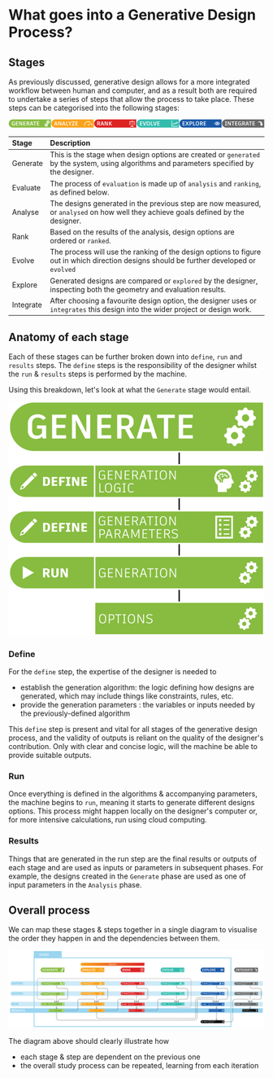 # What goes into a Generative Design Process?

## Stages

As previously discussed, generative design allows for a more integrated workflow between human and computer, and as a result both are required to undertake a series of steps that allow the process to take place. These steps can be categorised into the following stages:

![](../.gitbook/assets/generative-design-steps.png)

| Stage | Description |
| :--- | :--- |
| Generate | This is the stage when design options are created or `generated` by the system, using algorithms and parameters specified by the designer. |
| Evaluate | The process of `evaluation` is made up of `analysis` and `ranking`, as defined below. |
| Analyse | The designs generated in the previous step are now measured, or `analysed` on how well they achieve goals defined by the designer. |
| Rank | Based on the results of the analysis, design options are ordered or `ranked`. |
| Evolve | The process will use the ranking of the design options to figure out in which direction designs should be further developed or `evolved` |
| Explore | Generated designs are compared or `explored` by the designer, inspecting both the geometry and evaluation results. |
| Integrate | After choosing a favourite design option, the designer uses or `integrates` this design into the wider project or design work. |

## Anatomy of each stage

Each of these stages can be further broken down into `define`, `run` and `results` steps. The `define` steps is the responsibility of the designer whilst the `run` & `results` steps is performed by the machine.

Using this breakdown, let's look at what the `Generate` stage would entail.

![](../.gitbook/assets/generative-design-generate-step.png)

### Define

For the `define` step, the expertise of the designer is needed to

* establish the generation algorithm: the logic defining how designs are generated, which may include things like constraints, rules, etc.
* provide the generation parameters : the variables or inputs needed by the previously-defined algorithm

This `define` step is present and vital for all stages of the generative design process, and the validity of outputs is reliant on the quality of the designer's contribution. Only with clear and concise logic, will the machine be able to provide suitable outputs.

### Run

Once everything is defined in the algorithms & accompanying parameters, the machine begins to `run`, meaning it starts to generate different designs options. This process might happen locally on the designer's computer or, for more intensive calculations, run using cloud computing.

### Results

Things that are generated in the run step are the final results or outputs of each stage and are used as inputs or parameters in subsequent phases. For example, the designs created in the `Generate` phase are used as one of input parameters in the `Analysis` phase.

## Overall process

We can map these stages & steps together in a single diagram to visualise the order they happen in and the dependencies between them.

![](../.gitbook/assets/generative-design-overall-process.png)

The diagram above should clearly illustrate how

* each stage & step are dependent on the previous one
* the overall study process can be repeated, learning from each iteration

